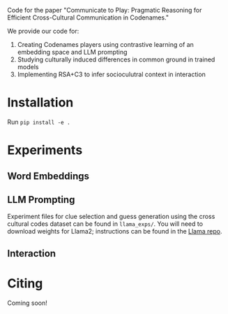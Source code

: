 Code for the paper "Communicate to Play: Pragmatic Reasoning for Efficient Cross-Cultural Communication in Codenames."

We provide our code for:
1. Creating Codenames players using contrastive learning of an embedding space and LLM prompting
2. Studying culturally induced differences in common ground in trained models
3. Implementing RSA+C3 to infer socioculutral context in interaction

# Installation
Run ```pip install -e .```

# Experiments


## Word Embeddings

## LLM Prompting
Experiment files for clue selection and guess generation using the cross cultural codes dataset can be found in `llama_exps/`. You will need to download weights for Llama2; instructions can be found in the [Llama repo](https://github.com/meta-llama/llama).

## Interaction

# Citing
Coming soon!
